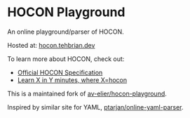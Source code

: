 # HOCON Playground

An online playground/parser of HOCON.

Hosted at: [hocon.tehbrian.dev](https://hocon.tehbrian.dev)

To learn more about HOCON, check out:
- [Official HOCON Specification](https://github.com/lightbend/config/blob/master/HOCON.md)
- [Learn X in Y minutes, where X=hocon](https://learnxinyminutes.com/docs/hocon/)

This is a maintained fork of [av-elier/hocon-playground](https://github.com/av-elier/hocon-playground). 

Inspired by similar site for YAML, [ptarjan/online-yaml-parser](https://github.com/ptarjan/online-yaml-parser).
